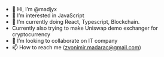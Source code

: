 - 👋 Hi, I’m @madjyx
- 👀 I’m interested in JavaScript
- 🌱 I’m currently doing React, Typescript, Blockchain.
- Currently also trying to make Uniswap demo exchanger for cryptocurrency
- 💞️ I’m looking to collaborate on IT company
- 📫 How to reach me (zvonimir.madarac@gmail.com)

<!---
madjyx/madjyx is a ✨ special ✨ repository because its `README.md` (this file) appears on your GitHub profile.
You can click the Preview link to take a look at your changes.
--->
